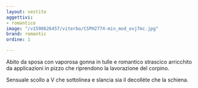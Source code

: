 ```yaml
---
layout: vestito
aggettivi:
- romantico
image: "/v1598626457/viterbo/CSPH2774-min_mod_ovj7mc.jpg"
brand: romantic
ordine: 1

---
```

Abito da sposa con vaporosa gonna in tulle e romantico strascico arricchito da applicazioni in pizzo che riprendono la lavorazione del corpino.

Sensuale scollo a V che sottolinea e slancia sia il decolléte che la schiena.